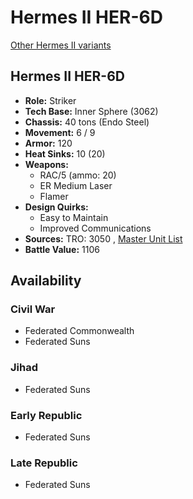 # Hermes II HER-6D 

[Other Hermes II variants](../hermes_ii.md) 

## Hermes II HER-6D 

- **Role:** Striker 
- **Tech Base:** Inner Sphere (3062) 
- **Chassis:** 40 tons (Endo Steel) 
- **Movement:** 6 / 9 
- **Armor:** 120 
- **Heat Sinks:** 10 (20) 
- **Weapons:** 
  - RAC/5 (ammo: 20) 
  - ER Medium Laser 
  - Flamer 
- **Design Quirks:** 
  - Easy to Maintain 
  - Improved Communications 
- **Sources:** TRO: 3050 , [Master Unit List](http://masterunitlist.info/Unit/Details/1504) 
- **Battle Value:** 1106 

## Availability 

### Civil War 

- Federated Commonwealth 
- Federated Suns 

### Jihad 

- Federated Suns 

### Early Republic 

- Federated Suns 

### Late Republic 

- Federated Suns 

